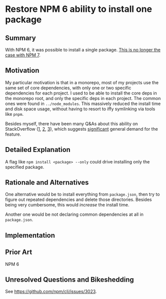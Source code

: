 # Restore NPM 6 ability to install one package

## Summary

With NPM 6, it was possible to install a single package. [This is no longer the case with NPM 7](https://github.com/npm/cli/issues/3023).

## Motivation

My particular motivation is that in a monorepo, most of my projects use the same set of core dependencies, with only one or two specific dependencies for each project. I used to be able to install the core deps in the monorepo root, and only the specific deps in each project. The common ones were found in `../node_modules`. This massively reduced the install time and disk space usage, without having to resort to iffy symlinking via tools like `pnpm`.

Besides myself, there have been many Q&As about this ability on StackOverflow ([1](https://stackoverflow.com/questions/52786695/npm-install-always-installs-everything-from-package-json), [2](https://stackoverflow.com/questions/49732031/npm-install-single-package-without-rest-of-dependencies), [3](https://stackoverflow.com/questions/22420564/install-only-one-package-from-package-json/65233880#65233880)), which suggests [significant](https://en.wikipedia.org/wiki/1%25_rule_(Internet_culture)) general demand for the feature.

## Detailed Explanation

A flag like `npm install <package> --only` could drive installing only the specified package.

## Rationale and Alternatives

One alternative would be to install everything from `package.json`, then try to figure out repeated dependencies and delete those directories. Besides being very cumbersome, this would *increase* the install time.

Another one would be not declaring common dependencies at all in `package.json`.

## Implementation


## Prior Art

NPM 6

## Unresolved Questions and Bikeshedding

See https://github.com/npm/cli/issues/3023.
